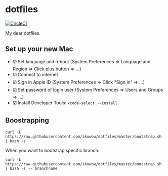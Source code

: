 # dotfiles

[![CircleCI](https://circleci.com/gh/ikuwow/dotfiles.svg?style=svg)](https://circleci.com/gh/ikuwow/dotfiles)

My dear dotfiles.

## Set up your new Mac

* ☑️ Set language and reboot (System Preferences => Language and Region => Click plus button => ...)
* ☑️ Connect to internet
* ☑️ Sign in Apple ID (System Preferences => Click "Sign in" => ...)
* ☑️ Set password of login user (System Preferences => Users and Groups => ...)
* ☑️ Install Developer Tools: `xcode-select --install`

## Boostrapping

```
curl -L https://raw.githubusercontent.com/ikuwow/dotfiles/master/bootstrap.sh | bash -s
```

When you want to bootstrap specific branch:

```
curl -L https://raw.githubusercontent.com/ikuwow/dotfiles/master/bootstrap.sh | bash -s -- branchname
```
